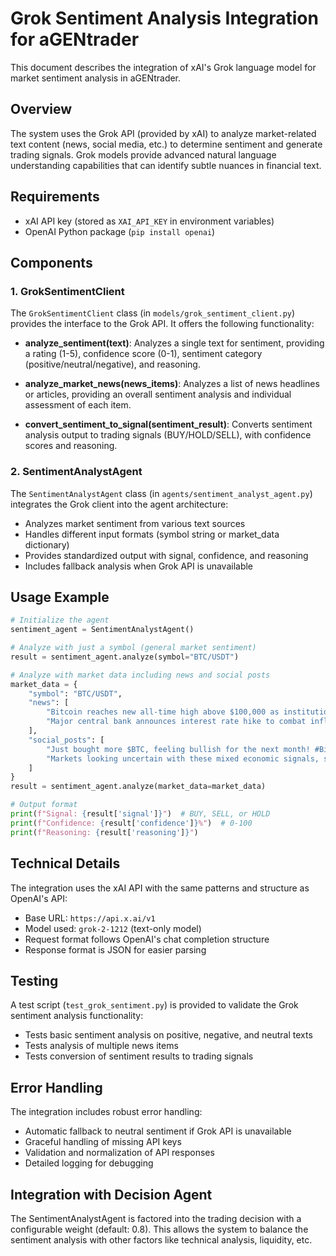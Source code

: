 # Grok Sentiment Analysis Integration for aGENtrader

This document describes the integration of xAI's Grok language model for market sentiment analysis in aGENtrader.

## Overview

The system uses the Grok API (provided by xAI) to analyze market-related text content (news, social media, etc.) to determine sentiment and generate trading signals. Grok models provide advanced natural language understanding capabilities that can identify subtle nuances in financial text.

## Requirements

- xAI API key (stored as `XAI_API_KEY` in environment variables)
- OpenAI Python package (`pip install openai`)

## Components

### 1. GrokSentimentClient

The `GrokSentimentClient` class (in `models/grok_sentiment_client.py`) provides the interface to the Grok API. It offers the following functionality:

- **analyze_sentiment(text)**: Analyzes a single text for sentiment, providing a rating (1-5), confidence score (0-1), sentiment category (positive/neutral/negative), and reasoning.

- **analyze_market_news(news_items)**: Analyzes a list of news headlines or articles, providing an overall sentiment analysis and individual assessment of each item.

- **convert_sentiment_to_signal(sentiment_result)**: Converts sentiment analysis output to trading signals (BUY/HOLD/SELL), with confidence scores and reasoning.

### 2. SentimentAnalystAgent

The `SentimentAnalystAgent` class (in `agents/sentiment_analyst_agent.py`) integrates the Grok client into the agent architecture:

- Analyzes market sentiment from various text sources
- Handles different input formats (symbol string or market_data dictionary)
- Provides standardized output with signal, confidence, and reasoning
- Includes fallback analysis when Grok API is unavailable

## Usage Example

```python
# Initialize the agent
sentiment_agent = SentimentAnalystAgent()

# Analyze with just a symbol (general market sentiment)
result = sentiment_agent.analyze(symbol="BTC/USDT")

# Analyze with market data including news and social posts
market_data = {
    "symbol": "BTC/USDT",
    "news": [
        "Bitcoin reaches new all-time high above $100,000 as institutional adoption grows",
        "Major central bank announces interest rate hike to combat inflation pressures"
    ],
    "social_posts": [
        "Just bought more $BTC, feeling bullish for the next month! #Bitcoin #ToTheMoon",
        "Markets looking uncertain with these mixed economic signals, staying cautious"
    ]
}
result = sentiment_agent.analyze(market_data=market_data)

# Output format
print(f"Signal: {result['signal']}")  # BUY, SELL, or HOLD
print(f"Confidence: {result['confidence']}%")  # 0-100
print(f"Reasoning: {result['reasoning']}")
```

## Technical Details

The integration uses the xAI API with the same patterns and structure as OpenAI's API:

- Base URL: `https://api.x.ai/v1`
- Model used: `grok-2-1212` (text-only model)
- Request format follows OpenAI's chat completion structure
- Response format is JSON for easier parsing

## Testing

A test script (`test_grok_sentiment.py`) is provided to validate the Grok sentiment analysis functionality:

- Tests basic sentiment analysis on positive, negative, and neutral texts
- Tests analysis of multiple news items
- Tests conversion of sentiment results to trading signals

## Error Handling

The integration includes robust error handling:

- Automatic fallback to neutral sentiment if Grok API is unavailable
- Graceful handling of missing API keys
- Validation and normalization of API responses
- Detailed logging for debugging

## Integration with Decision Agent

The SentimentAnalystAgent is factored into the trading decision with a configurable weight (default: 0.8). This allows the system to balance the sentiment analysis with other factors like technical analysis, liquidity, etc.